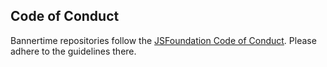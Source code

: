 Code of Conduct
---------------

Bannertime repositories follow the [JSFoundation Code of Conduct][1].
Please adhere to the guidelines there.

[1]: https://js.foundation/community/code-of-conduct
